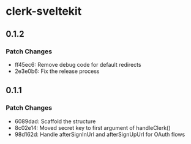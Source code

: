 # clerk-sveltekit

## 0.1.2

### Patch Changes

- ff45ec6: Remove debug code for default redirects
- 2e3e0b6: Fix the release process

## 0.1.1

### Patch Changes

- 6089dad: Scaffold the structure
- 8c02e14: Moved secret key to first argument of handleClerk()
- 98d162d: Handle afterSignInUrl and afterSignUpUrl for OAuth flows
